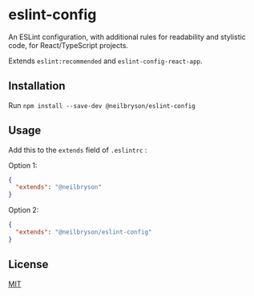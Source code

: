 # eslint-config
An ESLint configuration, with additional rules for readability and stylistic code, for React/TypeScript projects. 

Extends `eslint:recommended` and `eslint-config-react-app`.

## Installation
Run `npm install --save-dev @neilbryson/eslint-config`

## Usage
Add this to the `extends` field of `.eslintrc` :

Option 1:
```json
{
  "extends": "@neilbryson"
}
```

Option 2:
```json
{
  "extends": "@neilbryson/eslint-config"
}
```

## License
[MIT](/LICENSE)
